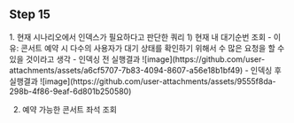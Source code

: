 <h2>Step 15</h2>
1. 현재 시나리오에서 인덱스가 필요하다고 판단한 쿼리
 1) 현재 내 대기순번 조회
  - 이유: 콘서트 예약 시 다수의 사용자가 대기 상태를 확인하기 위해서 수 많은 요청을 할 수 있을 것이라고 생각
  - 인덱싱 전 실행결과
    ![image](https://github.com/user-attachments/assets/a6cf5707-7b83-4094-8607-a56e18b1bf49)
  - 인덱싱 후 실행결과
    ![image](https://github.com/user-attachments/assets/9555f8da-298b-4f86-9eaf-6d801b250580)



  
 2) 예약 가능한 콘서트 좌석 조회 
